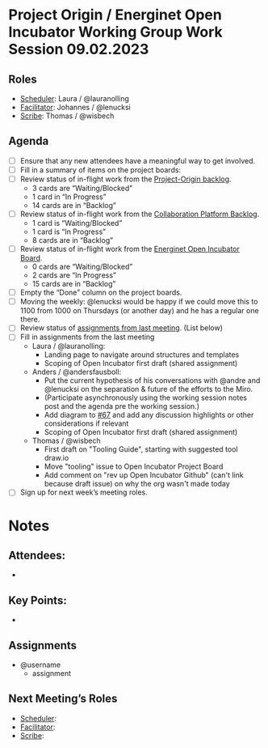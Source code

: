 # Project Origin / Energinet Open Incubator Working Group Work Session 09.02.2023

## Roles
- [Scheduler](Scheduler): Laura / @lauranolling 
- [Facilitator](Facilitator): Johannes / @lenucksi 
- [Scribe](Scribe): Thomas / @wisbech 

## Agenda
- [ ] Ensure that any new attendees have a meaningful way to get involved.
- [ ] Fill in a summary of items on the project boards:
- [ ] Review status of in-flight work from the [Project-Origin backlog](https://github.com/orgs/project-origin/projects/6/views/1).
  - 3 cards are “Waiting/Blocked”
  - 1 card in “In Progress” 
  - 14 cards are in “Backlog” 
- [ ] Review status of in-flight work from the [Collaboration Platform Backlog](https://github.com/orgs/project-origin/projects/2/views/1).
  - 1 card is “Waiting/Blocked” 
  - 1 card is “In Progress” 
  - 8 cards are in “Backlog” 
- [ ] Review status of in-flight work from the [Energinet Open Incubator Board](https://github.com/orgs/project-origin/projects/11/views/2).
  - 0 cards are “Waiting/Blocked”
  - 2 cards are “In Progress” 
  - 15 cards are in “Backlog"
- [ ] Empty the “Done” column on the project boards.
- [ ] Moving the weekly: @lenucksi would be happy if we could move this to 1100 from 1000 on Thursdays (or another day) and he has a regular one there.
- [ ] Review status of [assignments from last meeting](https://github.com/project-origin/origin-collaboration/blob/main/meeting-minutes/project-origin-working-session-02-02-2023.md). (List below)
- [ ] Fill in assignments from the last meeting
  - Laura / @lauranolling:
    - Landing page to navigate around structures and templates
    - Scoping of Open Incubator first draft (shared assignment)
  - Anders / @andersfausboll:
    - Put the current hypothesis of his conversations with @andre and @lenucksi on the separation & future of the efforts to the Miro.  
    - (Participate asynchronously using the working session notes post and the agenda pre the working session.)
    - Add diagram to [#67](https://github.com/project-origin/origin-collaboration/issues/67) and add any discussion highlights or other considerations if relevant 
    - Scoping of Open Incubator first draft (shared assignment)
  - Thomas / @wisbech 
    - First draft on "Tooling Guide", starting with suggested tool draw.io  
    - Move "tooling" issue to Open Incubator Project Board
    - Add comment on "rev up Open Incubator Github" (can't link because draft issue) on why the org wasn't made today
- [ ] Sign up for next week’s meeting roles.

# Notes

## Attendees:
- 

## Key Points:
- 

## Assignments

- @username
    - assignment

## Next Meeting’s Roles

- [Scheduler](Scheduler):  
- [Facilitator](Facilitator): 
- [Scribe](Scribe): 

<!-- something tells me we need to fix the anchorlink style use here... -->
[project board Project-Origin]: https://github.com/orgs/project-origin/projects/6/views/2

[project board collaboration platform]: https://github.com/orgs/project-origin/projects/2/views/1
[project board Energinet Open Incubator]: https://github.com/orgs/project-origin/projects/11

[Scheduler]:https://github.com/project-origin/origin-collaboration/blob/main/meeting-docs/roles.md#scheduler
[Facilitator]:https://github.com/project-origin/origin-collaboration/blob/main/meeting-docs/roles.md#facilitator
[Scribe]:https://github.com/project-origin/origin-collaboration/blob/main/meeting-docs/roles.md#scribe
